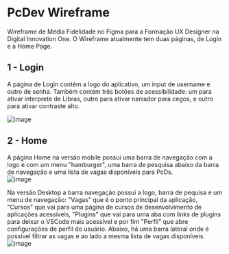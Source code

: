 # PcDev Wireframe
Wireframe de Média Fidelidade no Figma para a Formação UX Designer na Digital Innovation One.
O Wireframe atualmente tem duas páginas, de Login e a Home Page.

## 1 - Login

A página de Login contém a logo do aplicativo, um input de username e outro de senha.
Também contém três botões de acessibilidade: um para ativar interprete de Libras, outro para ativar narrador para cegos, e outro para ativar contraste alto.

![image](https://github.com/user-attachments/assets/4ad958bd-09ae-45a0-8441-f297a41b6d11)

## 2 - Home


A página Home na versão mobile possui uma barra de navegação com a logo e com um menu "hamburger", uma barra de pesquisa abaixo da barra de navegação e uma lista de vagas disponíveis para PcDs.<br>
![image](https://github.com/user-attachments/assets/5bb0b0d0-cedd-4d0a-980f-d7f6021e337d)

Na versão Desktop a barra navegação possui a logo, barra de pequisa e um menu de navegação: "Vagas" que é o ponto principal da aplicação, "Cursos" que vai para uma página de cursos de desenvolvimento de aplicações acessíveis, "Plugins" que vai para uma aba com links de plugins para deixar o VSCode mais acessível e por fim "Perfil" que abre configurações de perfil do usuário.
Abaixo, há uma barra lateral onde é possível filtrar as vagas e ao lado a mesma lista de vagas disponíveis.
<br>
![image](https://github.com/user-attachments/assets/866b7599-890d-46d1-9fcb-4cd342381cba)
